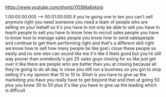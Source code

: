https://www.youtube.com/shorts/YDSMa8xkojg

1 00:00:00.000 --\> 00:01:00.000 if you're going one to ten you can't
sell anymore right you need someone you need a team of people who are
selling on your behalf so it's you have to not only be able to sell you
have to teach people to sell you have to know how to recruit sales
people you have to know how to manage sales people you know how to send
salespeople and continue to get them performing right and that's a
different skill right we know how to sell how many people be like god i
close these people so easily and no one else can sound like me it's like
it feels good but you're still way poorer than somebody's got 20 sales
guys closing for so like just get over it like there are people who are
better than you at closing because all they're going to do all day is
close you still run a business so you got to stop selling it's my
opinion that 10 to 10 to 30ish is you have to give up the marketing you
have you really have to get beyond that and then at going 50 plus you
know 30 to 50 plus it's like you have to give up the leading which is
difficult
